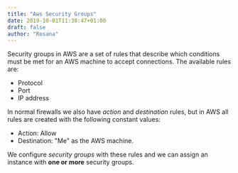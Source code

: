 ```yaml
---
title: "Aws Security Groups"
date: 2019-10-01T11:30:47+01:00
draft: false
author: "Rosana"
---
```


Security groups in AWS are a set of rules that describe which conditions must be met for an AWS machine to accept connections.
The available rules are:

* Protocol
* Port
* IP address

In normal firewalls we also have *action* and *destination* rules, but in AWS all rules are created with the following constant values:

* Action: Allow
* Destination: "Me" as the AWS machine.

We configure *security groups* with these rules and we can assign an instance with **one or more** security groups. 



